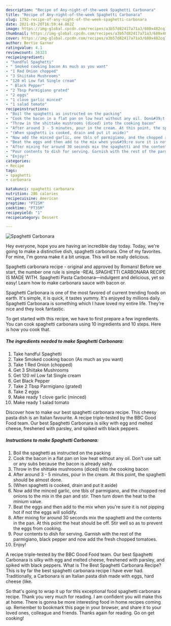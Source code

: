 ```yaml
---
description: "Recipe of Any-night-of-the-week Spaghetti Carbonara"
title: "Recipe of Any-night-of-the-week Spaghetti Carbonara"
slug: 1792-recipe-of-any-night-of-the-week-spaghetti-carbonara
date: 2021-03-20T16:59:44.862Z
image: https://img-global.cpcdn.com/recipes/a3b57d82417a71a3/680x482cq70/spaghetti-carbonara-recipe-main-photo.jpg
thumbnail: https://img-global.cpcdn.com/recipes/a3b57d82417a71a3/680x482cq70/spaghetti-carbonara-recipe-main-photo.jpg
cover: https://img-global.cpcdn.com/recipes/a3b57d82417a71a3/680x482cq70/spaghetti-carbonara-recipe-main-photo.jpg
author: Bertie Garner
ratingvalue: 4.1
reviewcount: 36323
recipeingredient:
- "handful Spaghetti"
- " Smoked cooking bacon As much as you want"
- "1 Red Onion chopped"
- "3 Shiitake Mushrooms"
- "120 ml Low fat Single cream"
- " Black Pepper"
- "2 Tbsp Parmigiano grated"
- "2 eggs"
- "1 clove garlic minced"
- "1 salad tomato"
recipeinstructions:
- "Boil the spaghetti as instructed on the packing"
- "Cook the bacon in a flat pan on low heat without any oil. Don&#39;t use salt or any subs because the bacon is already salty."
- "Throw in the shittake mushrooms (diced) into the cooking bacon"
- "After around 3 - 5 minutes, pour in the cream. At this point, the spaghetti should be almost done."
- "(When spaghetti is cooked, drain and put it aside)"
- "Now add the minced garlic, one tbls of parmigiano, and the chopped red onions to the mix in the pan and stir. Then turn down the heat to the minium value."
- "Beat the eggs and then add to the mix when you&#39;re sure it is not pipping hot if not the eggs will solidify."
- "After mixing for around 30 seconds mix the spaghetti and the contents in the pan. At this point the heat should be off. Stir well so as to prevent the eggs from cooking."
- "Pour contents to dish for serving. Garnish with the rest of the parmigiano, black pepper and now add the fresh chopped tomatoes."
- "Enjoy!"
categories:
- Recipe
tags:
- spaghetti
- carbonara

katakunci: spaghetti carbonara 
nutrition: 286 calories
recipecuisine: American
preptime: "PT25M"
cooktime: "PT35M"
recipeyield: "1"
recipecategory: Dessert

---
```



![Spaghetti Carbonara](https://img-global.cpcdn.com/recipes/a3b57d82417a71a3/680x482cq70/spaghetti-carbonara-recipe-main-photo.jpg)

Hey everyone, hope you are having an incredible day today. Today, we're going to make a distinctive dish, spaghetti carbonara. One of my favorites. For mine, I'm gonna make it a bit unique. This will be really delicious.

Spaghetti carbonara recipe - original and approved by Romans! Before we start, the number one rule is simple -REAL SPAGHETTI CARBONARA RECIPE IS MADE WITH. Spaghetti Pasta Carbonara—indulgent and delicious, yet so easy! Learn how to make carbonara sauce with bacon or.

Spaghetti Carbonara is one of the most favored of current trending foods on earth. It's simple, it is quick, it tastes yummy. It's enjoyed by millions daily. Spaghetti Carbonara is something which I have loved my entire life. They're nice and they look fantastic.


To get started with this recipe, we have to first prepare a few ingredients. You can cook spaghetti carbonara using 10 ingredients and 10 steps. Here is how you cook that.

<!--inarticleads1-->

##### The ingredients needed to make Spaghetti Carbonara:

1. Take handful Spaghetti
1. Take  Smoked cooking bacon (As much as you want)
1. Take 1 Red Onion (chopped)
1. Get 3 Shiitake Mushrooms
1. Get 120 ml Low fat Single cream
1. Get  Black Pepper
1. Take 2 Tbsp Parmigiano (grated)
1. Take 2 eggs
1. Make ready 1 clove garlic (minced)
1. Make ready 1 salad tomato


Discover how to make our best spaghetti carbonara recipe. This cheesy pasta dish is an Italian favourite. A recipe triple-tested by the BBC Good Food team. Our best Spaghetti Carbonara is silky with egg and melted cheese, freshened with parsley, and spiked with black peppers. 

<!--inarticleads2-->

##### Instructions to make Spaghetti Carbonara:

1. Boil the spaghetti as instructed on the packing
1. Cook the bacon in a flat pan on low heat without any oil. Don&#39;t use salt or any subs because the bacon is already salty.
1. Throw in the shittake mushrooms (diced) into the cooking bacon
1. After around 3 - 5 minutes, pour in the cream. At this point, the spaghetti should be almost done.
1. (When spaghetti is cooked, drain and put it aside)
1. Now add the minced garlic, one tbls of parmigiano, and the chopped red onions to the mix in the pan and stir. Then turn down the heat to the minium value.
1. Beat the eggs and then add to the mix when you&#39;re sure it is not pipping hot if not the eggs will solidify.
1. After mixing for around 30 seconds mix the spaghetti and the contents in the pan. At this point the heat should be off. Stir well so as to prevent the eggs from cooking.
1. Pour contents to dish for serving. Garnish with the rest of the parmigiano, black pepper and now add the fresh chopped tomatoes.
1. Enjoy!


A recipe triple-tested by the BBC Good Food team. Our best Spaghetti Carbonara is silky with egg and melted cheese, freshened with parsley, and spiked with black peppers. What is The Best Spaghetti Carbonara Recipe? This is by far the best spaghetti carbonara recipe I have ever had. Traditionally, a Carbonara is an Italian pasta dish made with eggs, hard cheese (like. 

So that's going to wrap it up for this exceptional food spaghetti carbonara recipe. Thank you very much for reading. I am confident you will make this at home. There is gonna be more interesting food in home recipes coming up. Remember to bookmark this page in your browser, and share it to your loved ones, colleague and friends. Thanks again for reading. Go on get cooking!
